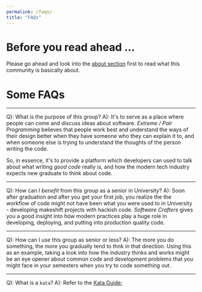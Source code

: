```yaml
---
permalink: /faqs/
title: "FAQs"
---
```


# Before you read ahead ...

Please go ahead and look into the [about section](/about.md) first to read what this community is basically about.

# Some FAQs

-----------

Q): What is the purpose of this group?
A): It's to serve as a place where people can come and discuss ideas about software. *Extreme / Pair Programming* believes that people work best and understand the ways of their design better when they have someone who they can explain it to, and when someone else is trying to understand the thoughts of the person writing the code.

So, in essence, it's to provide a platform which developers can used to talk about what writing *good code* really is, and how the modern tech industry expects new graduate to think about code.

-----------

Q): How can I *benefit* from this group as a senior in University?
A): Soon after graduation and after you get your first job, you realize the the workflow of code might not have been what you were used to in University - developing makeshift projects with hackish code. *Software Crafters* gives you a good insight into how modern practices play a huge role in developing, deploying, and putting into production quality code.

-----------

Q): How can I *use* this group as senior or less?
A): The more you do something, the more you gradually tend to thnk in that direction. Using this as an example, taking a look into how the industry thinks and works might be an eye opener about common code and development problems that you might face in your semesters when you try to code something out.

-----------

Q): What is a `kata`?
A): Refer to the [Kata Guide](/2020-05-26-kata-guide.md);

